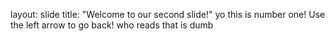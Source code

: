 layout: slide
title: "Welcome to our second slide!"
yo this is number one!
Use the left arrow to go back!
who reads that is dumb
